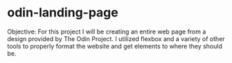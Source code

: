 # odin-landing-page
Objective: For this project I will be creating an entire web page from a design provided by The Odin Project. I utilized flexbox and a variety of other tools to properly format the website and get elements to where they should be.
